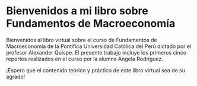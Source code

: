 # Bienvenidos a mi libro sobre Fundamentos de Macroeconomía 

Bienvenidos al libro virtual sobre el curso de Fundamentos de Macroeconomía de la Pontifica Universidad Católica del Perú dictado por el profesor Alexander Quispe. El presente trabajo incluye los primeros cinco reportes realizados en el curso por la alumna Angela Rodríguez. 

¡Espero que el contenido teórico y práctico de este libro virtual sea de su agrado!

```{tableofcontents}
```
